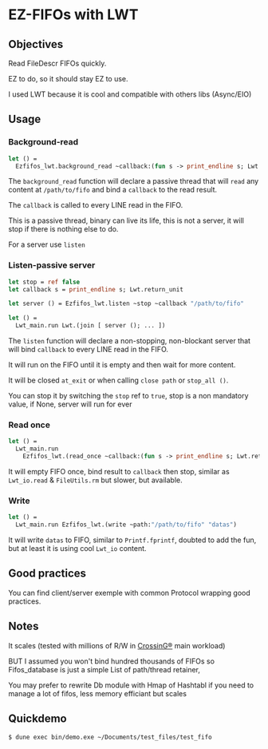 # EZ-FIFOs with LWT

## Objectives

Read FileDescr FIFOs quickly.

EZ to do, so it should stay EZ to use.

I used LWT because it is cool and compatible with others libs (Async/EIO)

## Usage

### Background-read

```ocaml
let () =
  Ezfifos_lwt.background_read ~callback:(fun s -> print_endline s; Lwt.return_unit) "/path/to/fifo"
```

The `background_read` function will declare a passive thread that will `read` any content at `/path/to/fifo` and bind a `callback` to the read result.

The `callback` is called to every LINE read in the FIFO.

This is a passive thread, binary can live its life, this is not a server, it will stop if there is nothing else to do.

For a server use `listen`

### Listen-passive server

```ocaml
let stop = ref false
let callback s = print_endline s; Lwt.return_unit

let server () = Ezfifos_lwt.listen ~stop ~callback "/path/to/fifo"

let () =
  Lwt_main.run Lwt.(join [ server (); ... ])
```

The `listen` function will declare a non-stopping, non-blockant server that will bind `callback` to every LINE read in the FIFO.

It will run on the FIFO until it is empty and then wait for more content.

It will be closed `at_exit` or when calling `close path` or `stop_all ()`.

You can stop it by switching the `stop` ref to `true`, stop is a non mandatory value, if None, server will run for ever

### Read once

```ocaml
let () =
  Lwt_main.run
    Ezfifos_lwt.(read_once ~callback:(fun s -> print_endline s; Lwt.return_unit) "/path/to/fifo")
```

It will empty FIFO once, bind result to `callback` then stop, similar as `Lwt_io.read` & `FileUtils.rm` but slower, but available.

### Write

```ocaml
let () =
  Lwt_main.run Ezfifos_lwt.(write ~path:"/path/to/fifo" "datas")
```

It will write `datas` to FIFO, similar to `Printf.fprintf`, doubted to add the fun, but at least it is using cool `Lwt_io` content.

## Good practices

You can find client/server exemple with common Protocol wrapping good practices.

## Notes

It scales (tested with millions of R/W in [CrossinG®](https://www.chapsvision.com/softwares-data/cybersecurity-crossing/) main workload)

BUT I assumed you won't bind hundred thousands of FIFOs so Fifos_database is just a simple List of path/thread retainer,

You may prefer to rewrite Db module with Hmap of Hashtabl if you need to manage a lot of fifos,
less memory efficiant but scales

## Quickdemo

```sh
$ dune exec bin/demo.exe ~/Documents/test_files/test_fifo
```